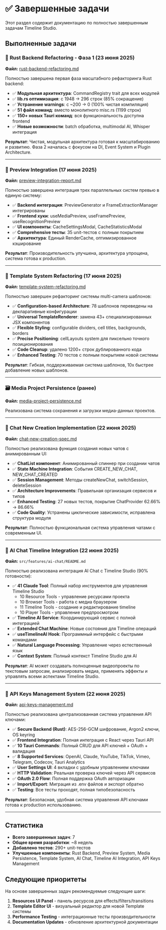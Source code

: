 # ✅ Завершенные задачи

Этот раздел содержит документацию по полностью завершенным задачам Timeline Studio.

## Выполненные задачи

### 🔧 **Rust Backend Refactoring - Фаза 1** (23 июня 2025)
**Файл:** [rust-backend-refactoring.md](./rust-backend-refactoring.md)

Полностью завершена первая фаза масштабного рефакторинга Rust backend:

- ✅ **Модульная архитектура**: CommandRegistry trait для всех модулей
- ✅ **lib.rs оптимизация**: с 1948 → 296 строк (85% сокращение)
- ✅ **Устранение warnings**: с ~200 → 0 (100% чистая компиляция)
- ✅ **51 файл команд**: вместо монолитного misc.rs (1199 строк)
- ✅ **150+ новых Tauri команд**: вся функциональность доступна frontend
- ✅ **Новые возможности**: batch обработка, multimodal AI, Whisper интеграция

**Результат**: Чистая, модульная архитектура готовая к масштабированию и развитию. Фаза 2 началась с фокусом на DI, Event System и Plugin Architecture.

---

### 🎯 **Preview Integration** (17 июня 2025)
**Файл:** [preview-integration-report.md](./preview-integration-report.md)

Полностью завершена интеграция трех параллельных систем превью в единую систему:

- ✅ **Backend интеграция**: PreviewGenerator и FrameExtractionManager интегрированы
- ✅ **Frontend хуки**: useMediaPreview, useFramePreview, useRecognitionPreview
- ✅ **UI компоненты**: CacheSettingsModal, CacheStatisticsModal
- ✅ **Comprehensive тесты**: 35 unit-тестов с полным покрытием
- ✅ **Архитектура**: Единый RenderCache, оптимизированное кэширование

**Результат**: Производительность улучшена, архитектура упрощена, система готова к production.

---

### 🔧 **Template System Refactoring** (17 июня 2025)
**Файл:** [template-system-refactoring.md](./template-system-refactoring.md)

Полностью завершен рефакторинг системы multi-camera шаблонов:

- ✅ **Configuration-based Architecture**: 78 шаблонов переведены на декларативные конфигурации
- ✅ **Universal TemplateRenderer**: замена 43+ специализированных JSX компонентов
- ✅ **Flexible Styling**: configurable dividers, cell titles, backgrounds, borders
- ✅ **Precise Positioning**: cellLayouts system для пиксельно точного позиционирования
- ✅ **Code Cleanup**: удалено 1200+ строк дублированного кода
- ✅ **Enhanced Testing**: 70 тестов с полным покрытием новой системы

**Результат**: Гибкая, поддерживаемая система шаблонов, 10x быстрее добавление новых шаблонов.

---

### 🗃️ **Media Project Persistence** (ранее)
**Файл:** [media-project-persistence.md](./media-project-persistence.md)

Реализована система сохранения и загрузки медиа-данных проектов.

---

### 💬 **Chat New Creation Implementation** (22 июня 2025)
**Файл:** [chat-new-creation-spec.md](./chat-new-creation-spec.md)

Полностью реализована функция создания новых чатов с анимированным UI:

- ✅ **ChatList компонент**: Анимированный спиннер при создании чатов
- ✅ **State Machine Integration**: События CREATE_NEW_CHAT, NEW_CHAT_CREATED  
- ✅ **Session Management**: Методы createNewChat, switchSession, deleteSession
- ✅ **Architecture Improvements**: Правильная организация сервисов и типов
- ✅ **Enhanced Testing**: 27 новых тестов, покрытие ChatProvider 62.66% → 86.66%
- ✅ **Code Quality**: Устранены циклические зависимости, исправлена структура модуля

**Результат**: Полностью функциональная система управления чатами с современным UI.

---

### 🤖 **AI Chat Timeline Integration** (22 июня 2025)
**Файл:** `src/features/ai-chat/README.md`

Полностью реализована интеграция AI Chat с Timeline Studio (90% готовности):

- ✅ **41 Claude Tool**: Полный набор инструментов для управления Timeline Studio
  - 10 Resource Tools - управление ресурсами проекта
  - 10 Browser Tools - работа с медиа браузером
  - 11 Timeline Tools - создание и редактирование timeline
  - 10 Player Tools - управление предпросмотром
- ✅ **Timeline AI Service**: Координирующий сервис с полной интеграцией
- ✅ **Extended Chat Machine**: Новые состояния для Timeline операций
- ✅ **useTimelineAI Hook**: Программный интерфейс с быстрыми командами
- ✅ **Natural Language Processing**: Управление через естественный язык
- ✅ **Context System**: Полный контекст Timeline Studio для AI

**Результат**: AI может создавать полноценные видеопроекты по текстовым запросам, анализировать медиа, применять эффекты и управлять всеми аспектами Timeline Studio.

---

### 🔐 **API Keys Management System** (22 июня 2025)
**Файл:** [api-keys-management.md](./api-keys-management.md)

Полностью реализована централизованная система управления API ключами:

- ✅ **Secure Backend (Rust)**: AES-256-GCM шифрование, Argon2 ключи, OS keyring
- ✅ **Frontend Integration**: Полная интеграция с React через Tauri API
- ✅ **10 Tauri Commands**: Полный CRUD для API ключей + OAuth + валидация
- ✅ **8 Supported Services**: OpenAI, Claude, YouTube, TikTok, Vimeo, Telegram, Codecov, Tauri Analytics
- ✅ **User Settings UI**: 4 вкладки с удобным управлением ключами
- ✅ **HTTP Validation**: Реальная проверка ключей через API сервисов
- ✅ **OAuth 2.0 Flow**: Полная поддержка OAuth авторизации
- ✅ **Import/Export**: Миграция из .env файлов и экспорт обратно
- ✅ **Testing**: Все тесты проходят, полная типобезопасность

**Результат**: Безопасная, удобная система управления API ключами готова к production использованию.

---

## Статистика

- **Всего завершенных задач**: 7
- **Общее время разработки**: ~8 недель
- **Добавлено тестов**: 290+ unit-тестов
- **Улучшенные компоненты**: Rust Backend, Preview System, Media Persistence, Template System, AI Chat, Timeline AI Integration, API Keys Management

## Следующие приоритеты

На основе завершенных задач рекомендуемые следующие шаги:

1. **Resources UI Panel** - панель ресурсов для effects/filters/transitions
2. **Template Editor UI** - визуальный редактор для новой Template системы
3. **Performance Testing** - интеграционные тесты производительности
4. **Documentation Updates** - обновление архитектурной документации